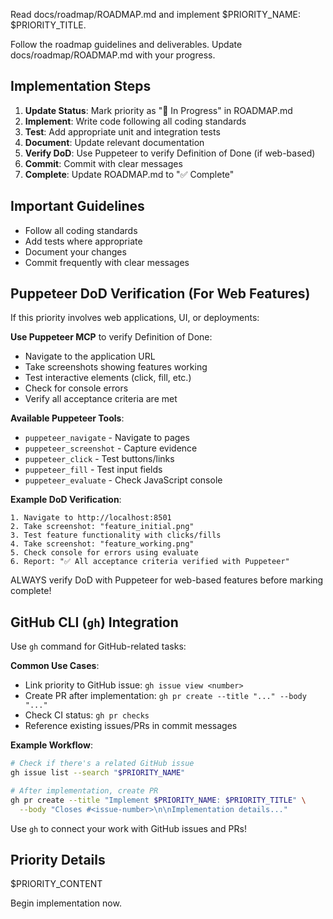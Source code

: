 Read docs/roadmap/ROADMAP.md and implement $PRIORITY_NAME: $PRIORITY_TITLE.

Follow the roadmap guidelines and deliverables. Update docs/roadmap/ROADMAP.md with your progress.

## Implementation Steps

1. **Update Status**: Mark priority as "🔄 In Progress" in ROADMAP.md
2. **Implement**: Write code following all coding standards
3. **Test**: Add appropriate unit and integration tests
4. **Document**: Update relevant documentation
5. **Verify DoD**: Use Puppeteer to verify Definition of Done (if web-based)
6. **Commit**: Commit with clear messages
7. **Complete**: Update ROADMAP.md to "✅ Complete"

## Important Guidelines

- Follow all coding standards
- Add tests where appropriate
- Document your changes
- Commit frequently with clear messages

## Puppeteer DoD Verification (For Web Features)

If this priority involves web applications, UI, or deployments:

**Use Puppeteer MCP** to verify Definition of Done:
- Navigate to the application URL
- Take screenshots showing features working
- Test interactive elements (click, fill, etc.)
- Check for console errors
- Verify all acceptance criteria are met

**Available Puppeteer Tools**:
- `puppeteer_navigate` - Navigate to pages
- `puppeteer_screenshot` - Capture evidence
- `puppeteer_click` - Test buttons/links
- `puppeteer_fill` - Test input fields
- `puppeteer_evaluate` - Check JavaScript console

**Example DoD Verification**:
```
1. Navigate to http://localhost:8501
2. Take screenshot: "feature_initial.png"
3. Test feature functionality with clicks/fills
4. Take screenshot: "feature_working.png"
5. Check console for errors using evaluate
6. Report: "✅ All acceptance criteria verified with Puppeteer"
```

ALWAYS verify DoD with Puppeteer for web-based features before marking complete!

## GitHub CLI (`gh`) Integration

Use `gh` command for GitHub-related tasks:

**Common Use Cases**:
- Link priority to GitHub issue: `gh issue view <number>`
- Create PR after implementation: `gh pr create --title "..." --body "..."`
- Check CI status: `gh pr checks`
- Reference existing issues/PRs in commit messages

**Example Workflow**:
```bash
# Check if there's a related GitHub issue
gh issue list --search "$PRIORITY_NAME"

# After implementation, create PR
gh pr create --title "Implement $PRIORITY_NAME: $PRIORITY_TITLE" \
  --body "Closes #<issue-number>\n\nImplementation details..."
```

Use `gh` to connect your work with GitHub issues and PRs!

## Priority Details

$PRIORITY_CONTENT

Begin implementation now.
